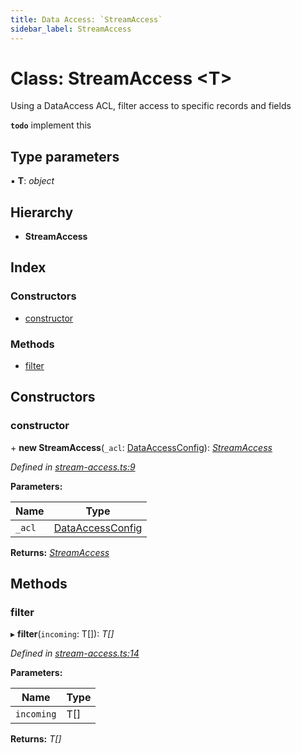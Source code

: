 ```yaml
---
title: Data Access: `StreamAccess`
sidebar_label: StreamAccess
---
```


# Class: StreamAccess <**T**>

Using a DataAccess ACL, filter access to specific
records and fields

**`todo`** implement this

## Type parameters

▪ **T**: *object*

## Hierarchy

* **StreamAccess**

## Index

### Constructors

* [constructor](streamaccess.md#constructor)

### Methods

* [filter](streamaccess.md#filter)

## Constructors

###  constructor

\+ **new StreamAccess**(`_acl`: [DataAccessConfig](../interfaces/dataaccessconfig.md)): *[StreamAccess](streamaccess.md)*

*Defined in [stream-access.ts:9](https://github.com/terascope/teraslice/blob/0ae31df4/packages/data-access/src/stream-access.ts#L9)*

**Parameters:**

Name | Type |
------ | ------ |
`_acl` | [DataAccessConfig](../interfaces/dataaccessconfig.md) |

**Returns:** *[StreamAccess](streamaccess.md)*

## Methods

###  filter

▸ **filter**(`incoming`: T[]): *T[]*

*Defined in [stream-access.ts:14](https://github.com/terascope/teraslice/blob/0ae31df4/packages/data-access/src/stream-access.ts#L14)*

**Parameters:**

Name | Type |
------ | ------ |
`incoming` | T[] |

**Returns:** *T[]*
